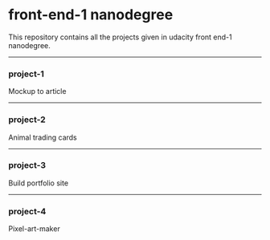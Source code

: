 # front-end-1 nanodegree

This repository contains all the projects given in udacity front end-1 nanodegree.  

---
### project-1
Mockup to article

---
### project-2
Animal trading cards

---
### project-3
Build portfolio site

---
### project-4
Pixel-art-maker
